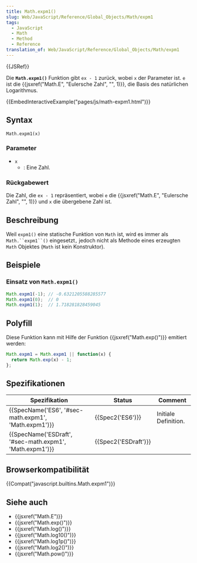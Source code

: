 ```yaml
---
title: Math.expm1()
slug: Web/JavaScript/Reference/Global_Objects/Math/expm1
tags:
  - JavaScript
  - Math
  - Method
  - Reference
translation_of: Web/JavaScript/Reference/Global_Objects/Math/expm1
---
```

{{JSRef}}

Die **`Math.expm1()`** Funktion gibt `ex - 1` zurück, wobei `x` der Parameter ist. `e` ist die {{jsxref("Math.E", "Eulersche Zahl", "", 1)}}, die Basis des natürlichen Logarithmus.

{{EmbedInteractiveExample("pages/js/math-expm1.html")}}

## Syntax

    Math.expm1(x)

### Parameter

- `x`
  - : Eine Zahl.

### Rückgabewert

Die Zahl, die `ex - 1` repräsentiert, wobei `e` die {{jsxref("Math.E", "Eulersche Zahl", "", 1)}} und `x` die übergebene Zahl ist.

## Beschreibung

Weil `expm1()` eine statische Funktion von `Math` ist, wird es immer als ` Math.``expm1``() ` eingesetzt`,` jedoch nicht als Methode eines erzeugten `Math` Objektes (`Math` ist kein Konstruktor).

## Beispiele

### Einsatz von `Math.expm1()`

```js
Math.expm1(-1); // -0.6321205588285577
Math.expm1(0);  // 0
Math.expm1(1);  // 1.718281828459045
```

## Polyfill

Diese Funktion kann mit Hilfe der Funktion {{jsxref("Math.exp()")}} emitiert werden:

```js
Math.expm1 = Math.expm1 || function(x) {
  return Math.exp(x) - 1;
};
```

## Spezifikationen

| Spezifikation                                                                | Status                       | Comment              |
| ---------------------------------------------------------------------------- | ---------------------------- | -------------------- |
| {{SpecName('ES6', '#sec-math.expm1', 'Math.expm1')}}         | {{Spec2('ES6')}}         | Initiale Definition. |
| {{SpecName('ESDraft', '#sec-math.expm1', 'Math.expm1')}} | {{Spec2('ESDraft')}} |                      |

## Browserkompatibilität

{{Compat("javascript.builtins.Math.expm1")}}

## Siehe auch

- {{jsxref("Math.E")}}
- {{jsxref("Math.exp()")}}
- {{jsxref("Math.log()")}}
- {{jsxref("Math.log10()")}}
- {{jsxref("Math.log1p()")}}
- {{jsxref("Math.log2()")}}
- {{jsxref("Math.pow()")}}
